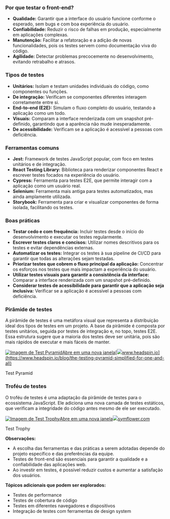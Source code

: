 ### Por que testar o front-end?

- **Qualidade:** Garantir que a interface do usuário funcione conforme o esperado, sem bugs e com boa experiência do usuário.
- **Confiabilidade:** Reduzir o risco de falhas em produção, especialmente em aplicações complexas.
- **Manutenção:** Facilitar a refatoração e a adição de novas funcionalidades, pois os testes servem como documentação viva do código.
- **Agilidade:** Detectar problemas precocemente no desenvolvimento, evitando retrabalho e atrasos.

### Tipos de testes

- **Unitários:** Isolam e testam unidades individuais do código, como componentes ou funções.
- **De integração:** Verificam se componentes diferentes interagem corretamente entre si.
- **End-to-end (E2E):** Simulam o fluxo completo do usuário, testando a aplicação como um todo.
- **Visuais:** Comparam a interface renderizada com um snapshot pré-definido, garantindo que a aparência não mude inesperadamente.
- **De acessibilidade:** Verificam se a aplicação é acessível a pessoas com deficiência.

### Ferramentas comuns

- **Jest:** Framework de testes JavaScript popular, com foco em testes unitários e de integração.
- **React Testing Library:** Biblioteca para renderizar componentes React e escrever testes focados na experiência do usuário.
- **Cypress:** Ferramenta para testes E2E, que permite interagir com a aplicação como um usuário real.
- **Selenium:** Ferramenta mais antiga para testes automatizados, mas ainda amplamente utilizada.
- **Storybook:** Ferramenta para criar e visualizar componentes de forma isolada, facilitando os testes.

### Boas práticas

- **Testar cedo e com frequência:** Incluir testes desde o início do desenvolvimento e executar os testes regularmente.
- **Escrever testes claros e concisos:** Utilizar nomes descritivos para os testes e evitar dependências externas.
- **Automatizar os testes:** Integrar os testes à sua pipeline de CI/CD para garantir que todas as alterações sejam testadas.
- **Priorizar testes que cobrem o fluxo principal da aplicação:** Concentrar os esforços nos testes que mais impactam a experiência do usuário.
- **Utilizar testes visuais para garantir a consistência da interface:** Comparar a interface renderizada com um snapshot pré-definido.
- **Considerar testes de acessibilidade para garantir que a aplicação seja inclusiva:** Verificar se a aplicação é acessível a pessoas com deficiência.

### Pirâmide de testes

A pirâmide de testes é uma metáfora visual que representa a distribuição ideal dos tipos de testes em um projeto. A base da pirâmide é composta por testes unitários, seguida por testes de integração e, no topo, testes E2E. Essa estrutura sugere que a maioria dos testes deve ser unitária, pois são mais rápidos de executar e mais fáceis de manter.

[![Imagem de Test Pyramid](https://encrypted-tbn3.gstatic.com/images?q=tbn:ANd9GcSXUT4rIXrBH0PND2mtsy7EauloG_FyUlhL3MNAgCLEuPgdY2cgEGbMW-9JXabX)Abre em uma nova janela](https://www.headspin.io/blog/the-testing-pyramid-simplified-for-one-and-all)[![](https://encrypted-tbn0.gstatic.com/favicon-tbn?q=tbn:ANd9GcRXi3y50i4sWgjir2cWuxk5l0n2oGe-gxxaAQQQuY5XBuWQhQc_psrNcQ6vRZLlu9dRcskw6EbJMNANePq-geWHvjaYw59lNcuN)www.headspin.io](https://www.headspin.io/blog/the-testing-pyramid-simplified-for-one-and-all)

Test Pyramid

### Troféu de testes

O troféu de testes é uma adaptação da pirâmide de testes para o ecossistema JavaScript. Ele adiciona uma nova camada de testes estáticos, que verificam a integridade do código antes mesmo de ele ser executado.

[![Imagem de Test Trophy](https://encrypted-tbn0.gstatic.com/images?q=tbn:ANd9GcTOQNxqMyBZWAdc-itvuVYUK_P80TIfJlbvzRps0f4zQa94muxYu9Bg_6Zhqtuw)Abre em uma nova janela](https://symflower.com/en/company/blog/2023/what-is-the-testing-trophy/)[![](https://encrypted-tbn2.gstatic.com/favicon-tbn?q=tbn:ANd9GcRjY8uFEyposzzt9_oRuWS_ho2SIhvycWoBuCSZ6029k9GKp0ji9KvkZFlQXoyZEao9iSng0dS5gn6OO9EhSY7jg4aSbUI0TA)symflower.com](https://symflower.com/en/company/blog/2023/what-is-the-testing-trophy/)

Test Trophy

**Observações:**

- A escolha das ferramentas e das práticas a serem adotadas depende do projeto específico e das preferências da equipe.
- Testes de front-end são essenciais para garantir a qualidade e a confiabilidade das aplicações web.
- Ao investir em testes, é possível reduzir custos e aumentar a satisfação dos usuários.

**Tópicos adicionais que podem ser explorados:**

- Testes de performance
- Testes de cobertura de código
- Testes em diferentes navegadores e dispositivos
- Integração de testes com ferramentas de design system

